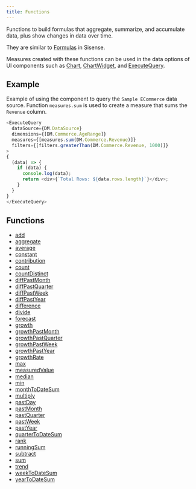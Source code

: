 ```yaml
---
title: Functions
---
```


Functions to build formulas that aggregate, summarize, and accumulate data,
plus show changes in data over time.

They are similar to [Formulas](https://docs.sisense.com/main/SisenseLinux/build-formulas.htm) in Sisense.

Measures created with these functions can be used in the data options of UI components such as
[Chart](../../../../sdk-ui/interfaces/interface.ChartProps.md), [ChartWidget](../../../../sdk-ui/interfaces/interface.ChartWidgetProps.md),
and [ExecuteQuery](../../../../sdk-ui/interfaces/interface.ExecuteQueryProps.md).

## Example

Example of using the component to query the `Sample ECommerce` data source.
Function `measures.sum` is used to create a measure that sums the `Revenue` column.
```ts
<ExecuteQuery
  dataSource={DM.DataSource}
  dimensions={[DM.Commerce.AgeRange]}
  measures={[measures.sum(DM.Commerce.Revenue)]}
  filters={[filters.greaterThan(DM.Commerce.Revenue, 1000)]}
>
{
  (data) => {
    if (data) {
      console.log(data);
      return <div>{`Total Rows: ${data.rows.length}`}</div>;
    }
  }
}
</ExecuteQuery>
```

## Functions

- [add](function.add.md)
- [aggregate](function.aggregate.md)
- [average](function.average.md)
- [constant](function.constant.md)
- [contribution](function.contribution.md)
- [count](function.count.md)
- [countDistinct](function.countDistinct.md)
- [diffPastMonth](function.diffPastMonth.md)
- [diffPastQuarter](function.diffPastQuarter.md)
- [diffPastWeek](function.diffPastWeek.md)
- [diffPastYear](function.diffPastYear.md)
- [difference](function.difference.md)
- [divide](function.divide.md)
- [forecast](function.forecast.md)
- [growth](function.growth.md)
- [growthPastMonth](function.growthPastMonth.md)
- [growthPastQuarter](function.growthPastQuarter.md)
- [growthPastWeek](function.growthPastWeek.md)
- [growthPastYear](function.growthPastYear.md)
- [growthRate](function.growthRate.md)
- [max](function.max.md)
- [measuredValue](function.measuredValue.md)
- [median](function.median.md)
- [min](function.min.md)
- [monthToDateSum](function.monthToDateSum.md)
- [multiply](function.multiply.md)
- [pastDay](function.pastDay.md)
- [pastMonth](function.pastMonth.md)
- [pastQuarter](function.pastQuarter.md)
- [pastWeek](function.pastWeek.md)
- [pastYear](function.pastYear.md)
- [quarterToDateSum](function.quarterToDateSum.md)
- [rank](function.rank.md)
- [runningSum](function.runningSum.md)
- [subtract](function.subtract.md)
- [sum](function.sum.md)
- [trend](function.trend.md)
- [weekToDateSum](function.weekToDateSum.md)
- [yearToDateSum](function.yearToDateSum.md)
